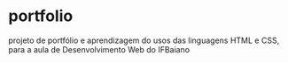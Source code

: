 # portfolio
projeto de portfólio e aprendizagem do usos das linguagens HTML e CSS, para a aula de Desenvolvimento Web do IFBaiano
